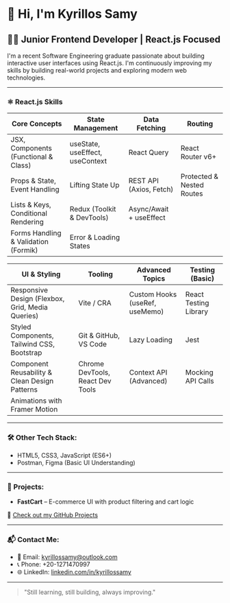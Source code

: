 
# 👋 Hi, I'm Kyrillos Samy

## 🧑‍💻 Junior Frontend Developer | React.js Focused

I'm a recent Software Engineering graduate passionate about building interactive user interfaces using React.js. I'm continuously improving my skills by building real-world projects and exploring modern web technologies.

---

### ⚛️ React.js Skills

| Core Concepts                | State Management            | Data Fetching             | Routing               |
|-----------------------------|----------------------------|--------------------------|-----------------------|
| JSX, Components (Functional & Class) | useState, useEffect, useContext | React Query             | React Router v6+      |
| Props & State, Event Handling | Lifting State Up            | REST API (Axios, Fetch)  | Protected & Nested Routes |
| Lists & Keys, Conditional Rendering | Redux (Toolkit & DevTools) | Async/Await + useEffect  |                       |
| Forms Handling & Validation (Formik) | Error & Loading States   |                       |

| UI & Styling                | Tooling                    | Advanced Topics          | Testing (Basic)       |
|----------------------------|----------------------------|--------------------------|-----------------------|
| Responsive Design (Flexbox, Grid, Media Queries) | Vite / CRA                | Custom Hooks (useRef, useMemo) | React Testing Library |
| Styled Components, Tailwind CSS, Bootstrap | Git & GitHub, VS Code      | Lazy Loading             | Jest                  |
| Component Reusability & Clean Design Patterns | Chrome DevTools, React Dev Tools | Context API (Advanced)   | Mocking API Calls      |
| Animations with Framer Motion |                            |                          |                       |

---

### 🛠️ Other Tech Stack:
- HTML5, CSS3, JavaScript (ES6+)
- Postman, Figma (Basic UI Understanding)

---

### 📂 Projects:
- **FastCart** – E-commerce UI with product filtering and cart logic
  
🔗 [Check out my GitHub Projects](https://github.com/Kyrillos-Samy1)

---

### 📬 Contact Me:
- 📧 Email: kyrillossamy@outlook.com  
- 📞 Phone: +20-1271470997  
- 🌐 LinkedIn: [linkedin.com/in/kyrillossamy](https://www.linkedin.com/in/kyrillos-samy-38b110222)

---

> "Still learning, still building, always improving."
